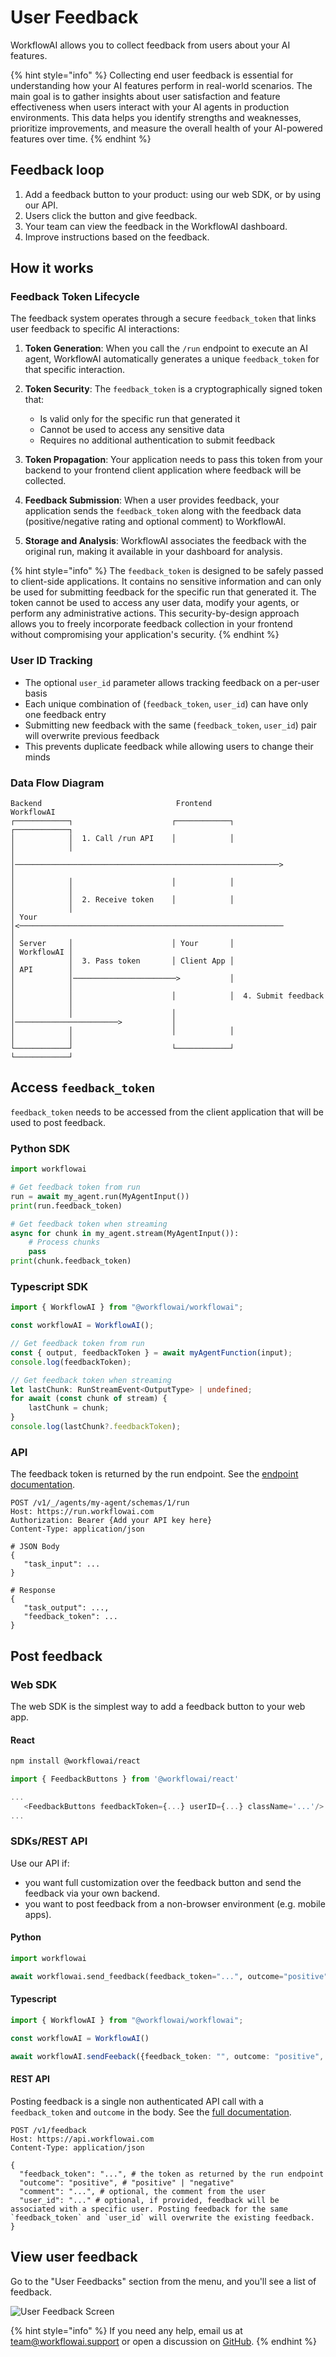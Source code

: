 # User Feedback

WorkflowAI allows you to collect feedback from users about your AI features.

{% hint style="info" %}
Collecting end user feedback is essential for understanding how your AI features perform in real-world scenarios. The main goal is to gather insights about user satisfaction and feature effectiveness when users interact with your AI agents in production environments. This data helps you identify strengths and weaknesses, prioritize improvements, and measure the overall health of your AI-powered features over time.
{% endhint %}

## Feedback loop
1. Add a feedback button to your product: using our web SDK, or by using our API.
2. Users click the button and give feedback.
3. Your team can view the feedback in the WorkflowAI dashboard.
4. Improve instructions based on the feedback.

## How it works

### Feedback Token Lifecycle

The feedback system operates through a secure `feedback_token` that links user feedback to specific AI interactions:

1. **Token Generation**: When you call the `/run` endpoint to execute an AI agent, WorkflowAI automatically generates a unique `feedback_token` for that specific interaction.

2. **Token Security**: The `feedback_token` is a cryptographically signed token that:
   - Is valid only for the specific run that generated it
   - Cannot be used to access any sensitive data
   - Requires no additional authentication to submit feedback

3. **Token Propagation**: Your application needs to pass this token from your backend to your frontend client application where feedback will be collected.

4. **Feedback Submission**: When a user provides feedback, your application sends the `feedback_token` along with the feedback data (positive/negative rating and optional comment) to WorkflowAI.

5. **Storage and Analysis**: WorkflowAI associates the feedback with the original run, making it available in your dashboard for analysis.

{% hint style="info" %}
The `feedback_token` is designed to be safely passed to client-side applications. It contains no sensitive information and can only be used for submitting feedback for the specific run that generated it. The token cannot be used to access any user data, modify your agents, or perform any administrative actions. This security-by-design approach allows you to freely incorporate feedback collection in your frontend without compromising your application's security.
{% endhint %}

### User ID Tracking

- The optional `user_id` parameter allows tracking feedback on a per-user basis
- Each unique combination of (`feedback_token`, `user_id`) can have only one feedback entry
- Submitting new feedback with the same (`feedback_token`, `user_id`) pair will overwrite previous feedback
- This prevents duplicate feedback while allowing users to change their minds

### Data Flow Diagram

```
Backend                              Frontend                             WorkflowAI
┌────────────┐                      ┌────────────┐                      ┌────────────┐
│            │  1. Call /run API    │            │                      │            │
│            │───────────────────────────────────────────────────────────>           │
│            │                      │            │                      │            │
│            │  2. Receive token    │            │                      │            │
│ Your       │<───────────────────────────────────────────────────────────           │
│ Server     │                      │ Your       │                      │ WorkflowAI │
│            │  3. Pass token       │ Client App │                      │ API        │
│            │───────────────────────>           │                      │            │
│            │                      │            │  4. Submit feedback  │            │
│            │                      │            │───────────────────────>           │
│            │                      │            │                      │            │
└────────────┘                      └────────────┘                      └────────────┘
```

## Access `feedback_token`

`feedback_token` needs to be accessed from the client application that will be used to post feedback.

### Python SDK

```python
import workflowai

# Get feedback token from run
run = await my_agent.run(MyAgentInput())
print(run.feedback_token)

# Get feedback token when streaming
async for chunk in my_agent.stream(MyAgentInput()):
    # Process chunks
    pass
print(chunk.feedback_token)
```

### Typescript SDK

```typescript
import { WorkflowAI } from "@workflowai/workflowai";

const workflowAI = WorkflowAI();

// Get feedback token from run
const { output, feedbackToken } = await myAgentFunction(input);
console.log(feedbackToken);

// Get feedback token when streaming
let lastChunk: RunStreamEvent<OutputType> | undefined;
for await (const chunk of stream) {
    lastChunk = chunk;
}
console.log(lastChunk?.feedbackToken);
```

### API

The feedback token is returned by the run endpoint. See the [endpoint documentation](https://run.workflowai.com/docs#/Run/run_task_v1__tenant__agents__task_id__schemas__task_schema_id__run_post).

```
POST /v1/_/agents/my-agent/schemas/1/run
Host: https://run.workflowai.com
Authorization: Bearer {Add your API key here}
Content-Type: application/json

# JSON Body
{
   "task_input": ...
}

# Response
{
   "task_output": ...,
   "feedback_token": ...
}
```

## Post feedback

### Web SDK

The web SDK is the simplest way to add a feedback button to your web app.

#### React

```bash
npm install @workflowai/react
```

```typescript
import { FeedbackButtons } from '@workflowai/react'

...
   <FeedbackButtons feedbackToken={...} userID={...} className='...'/>
...
```

### SDKs/REST API

Use our API if:
- you want full customization over the feedback button and send the feedback via your own backend.
- you want to post feedback from a non-browser environment (e.g. mobile apps).

#### Python

```python
import workflowai

await workflowai.send_feedback(feedback_token="...", outcome="positive", comment=..., user_id=...)
```

#### Typescript

```typescript
import { WorkflowAI } from "@workflowai/workflowai";

const workflowAI = WorkflowAI()

await workflowAI.sendFeeback({feedback_token: "", outcome: "positive", comment: "...", userID: ""})
```

#### REST API

Posting feedback is a single non authenticated API call with a `feedback_token` and `outcome` in the body.
See the [full documentation](https://api.workflowai.com/docs#/Feedback/create_run_feedback_v1_feedback_post).

```
POST /v1/feedback
Host: https://api.workflowai.com
Content-Type: application/json

{
  "feedback_token": "...", # the token as returned by the run endpoint
  "outcome": "positive", # "positive" | "negative"
  "comment": "...", # optional, the comment from the user
  "user_id": "..." # optional, if provided, feedback will be associated with a specific user. Posting feedback for the same `feedback_token` and `user_id` will overwrite the existing feedback.
}
```

## View user feedback

Go to the "User Feedbacks" section from the menu, and you'll see a list of feedback.

![User Feedback Screen](</docs/assets/images/user-feedback.png>)

{% hint style="info" %}
If you need any help, email us at team@workflowai.support or open a discussion on [GitHub](https://github.com/workflowai/workflowai/discussions).
{% endhint %}
